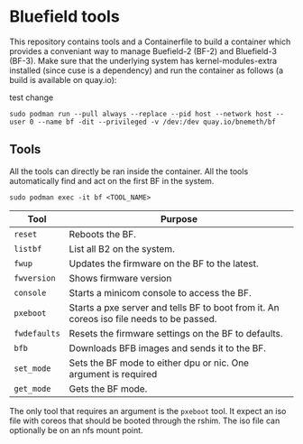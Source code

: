 # Bluefield tools
This repository contains tools and a Containerfile to build a container which provides a conveniant way to manage Buefield-2 (BF-2) and Bluefield-3 (BF-3). Make sure that the underlying system has kernel-modules-extra installed (since cuse is a dependency) and run the container as follows (a build is available on quay.io):

test change

```
sudo podman run --pull always --replace --pid host --network host --user 0 --name bf -dit --privileged -v /dev:/dev quay.io/bnemeth/bf
```

## Tools

All the tools can directly be ran inside the container. All the tools automatically find and act on the first BF in the system.

```
sudo podman exec -it bf <TOOL_NAME>
```

| Tool         | Purpose                                                                                  |
|--------------|------------------------------------------------------------------------------------------|
| `reset`      | Reboots the BF.                                                                          |
| `listbf`     | List all B2 on the system.                                                               |
| `fwup`       | Updates the firmware on the BF to the latest.                                            |
| `fwversion`  | Shows firmware version                                                                   |
| `console`    | Starts a minicom console to access the BF.                                               |
| `pxeboot`    | Starts a pxe server and tells BF to boot from it. An coreos iso file needs to be passed. |
| `fwdefaults` | Resets the firmware settings on the BF to defaults.                                      |
| `bfb`        | Downloads BFB images and sends it to the BF.                                             |
| `set_mode`   | Sets the BF mode to either dpu or nic. One argument is required                          |
| `get_mode`   | Gets the BF mode.                                                                        |

The only tool that requires an argument is the `pxeboot` tool. It expect an iso file with coreos that should
be booted through the rshim. The iso file can optionally be on an nfs mount point.
